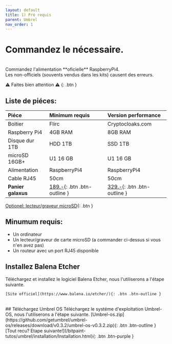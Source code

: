 ```yaml
---
layout: default
title: 1) Pré requis
parent: Umbrel
nav_order: 1
---
```



# Commandez le nécessaire. 
<br>
Commandez l'alimentation **oficielle** RaspberryPi4.<br>
Les non-officiels (souvents vendus dans les kits) causent des erreurs.

⚠️ Faites bien attention ⚠️
{: .btn }



## Liste de piéces:

| Piéce        | Minimum requis | Version performance |
|:-------------|:------------------|:------|
| Boitier  | Flirc   | Cryptocloaks.com|
| Raspberry Pi4  | 4GB RAM			   | 8GB RAM|
| Disque dur 1TB | HDD 1TB   | SSD 1TB   |
| microSD 16GB+ | U1 16 GB    | U1 16 GB   |
| Alimentation     | RaspberryPi4 | RaspberryPi4  |
| Cable RJ45     | 50cm | 50cm |
| **Panier galaxus**     | [189.-](https://www.balena.io/etcher/){: .btn .btn-outline } | [329.-](https://github.com/getumbrel/umbrel-os/releases/download/v0.3.2/umbrel-os-v0.3.2.zip){: .btn .btn-outline }  |

 [Optionel: lecteur/graveur microSD](https://www.galaxus.ch/fr/s1/product/sandisk-lecteur-usb-microsd-mobilemate-usb-30-lecteurs-de-cartes-9638318){: .btn }

## Minumum requis:
- Un ordinateur 
- Un lecteur/graveur de carte microSD (a commander ci-dessus si vous n'en avez pas)
- Un routeur avec un port RJ45 disponible 


## Installez Balena Etcher
Téléchargez et installez le logiciel Balena Etcher, nous l'utiliserons a l'étape suivante. 

	[Site officiel](https://www.balena.io/etcher/){: .btn .btn-outline }


<br>
## Téléchargez Umbrel OS
Téléchargez le systéme d'exploitation Umbrel-OS, nous l'utiliserons a l'étape suivante. 
	[Umbrel-os.zip](https://github.com/getumbrel/umbrel-os/releases/download/v0.3.2/umbrel-os-v0.3.2.zip){: .btn .btn-outline }



<br>
[Tout recu? Etape suivante!](/bitpaint-tutos/umbrel/installation/Installation.html){: .btn .btn-purple }